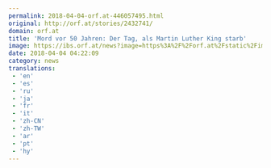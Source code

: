 ```yaml
---
permalink: 2018-04-04-orf.at-446057495.html
original: http://orf.at/stories/2432741/
domain: orf.at
title: 'Mord vor 50 Jahren: Der Tag, als Martin Luther King starb'
image: https://ibs.orf.at/news?image=https%3A%2F%2Forf.at%2Fstatic%2Fimages%2Fsite%2Fnews%2F20180414%2Fmartin_luther_king_attentat_50_pure_ap.4811475.jpg
date: 2018-04-04 04:22:09
category: news
translations: 
 - 'en'
 - 'es'
 - 'ru'
 - 'ja'
 - 'fr'
 - 'it'
 - 'zh-CN'
 - 'zh-TW'
 - 'ar'
 - 'pt'
 - 'hy'
---
```


